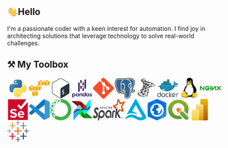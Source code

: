 
## <img src="icons/wave.gif" alt="python" width="25" height="25" style="float:left"/> Hello 
<p>I'm a passionate coder with a keen interest for automation. I find joy in architecting solutions that leverage technology to solve real-world challenges.</p>

## ⚒️ My Toolbox

<p align="center">
    <img src="icons/python.svg" alt="python" width="50" height="50" style="float:left"/>
    <img src="icons/amazonwebservices-original.svg" alt="amazon" width="50" height="50" style="float:left"/>
    <img src="icons/bash-original.svg" alt="bash" width="50" height="50" style="float:left" />
    <img src="icons/pandas-original-wordmark.svg" alt="pandas" width="50" height="50" style="float:left" />
    <img src="icons/git-original.svg" alt="git" width="50" height="50" style="float:left" />
    <img src="icons/postgresql-original.svg" alt="git" width="50" height="50" style="float:left" />
    <img src="icons/microsoftsqlserver-plain.svg" alt="TSQL" width="50" height="50" style="float:left" />
    <img src="icons/docker-original-wordmark.svg" alt="docker" width="50" height="50" style="float:left" />
    <img src="icons/linux-original.svg" alt="linux" width="50" height="50" style="float:left" />
    <img src="icons/nginx-original.svg" alt="nginx" width="50" height="50" style="float:left" />
    <img src="icons/selenium-original.svg" alt="selenium" width="50" height="50" style="float:left" />
    <img src="icons/vscode-original.svg" alt="vscode" width="50" height="50" style="float:left" />
    <img src="icons/anaconda-original.svg" alt="anaconda" width="50" height="50" style="float:left" />
    <img src="icons/airflow.svg" alt="apache-airflow" width="50" height="50" style="float:left" />
    <img src="icons/Apache_Spark_logo.svg.png" alt="apache-spark" width="75" height="50" style="float:left" />
    <img src="icons/delta-lake-logo.png" alt="delta-lake" width="50" height="50" style="float:left" />
    <img src="icons/ArcGIS-Pro.png" alt="ArcGIS-Pro" width="50" height="50" style="float:left" />
    <img src="icons/QGIS.png" alt="QGIS" width="50" height="50" style="float:left" />
    <img src="icons/Power_BI_Logo.png" alt="powerbi" width="50" height="50" style="float:left" />
    <img src="icons/tableau.svg" alt="tableau" width="50" height="50" style="float:left" />
</p>  

